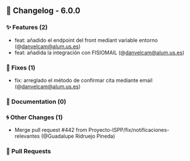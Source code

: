 ## 🚀 Changelog - 6.0.0

### ✨ Features (2)
- feat: añadido el endpoint del front mediant variable entorno (@danvelcam@alum.us.es)
- feat: añadida la integración con FISIOMAIL (@danvelcam@alum.us.es)
### 🐛 Fixes (1)
- fix: arreglado el método de confirmar cita mediante email (@danvelcam@alum.us.es)
### 📖 Documentation (0)

### 🌀 Other Changes (1)
- Merge pull request #442 from Proyecto-ISPP/fix/notificaciones-relevantes (@Guadalupe Ridruejo Pineda)
### 🔗 Pull Requests

